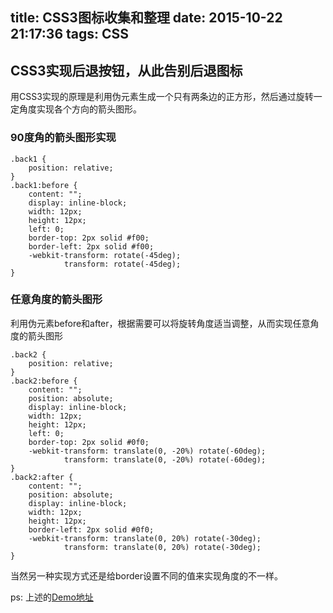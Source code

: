 title: CSS3图标收集和整理
date: 2015-10-22 21:17:36
tags: CSS
---
## CSS3实现后退按钮，从此告别后退图标
用CSS3实现的原理是利用伪元素生成一个只有两条边的正方形，然后通过旋转一定角度实现各个方向的箭头图形。
### 90度角的箭头图形实现
```
.back1 {
    position: relative;
}
.back1:before {
    content: "";
    display: inline-block;
    width: 12px;
    height: 12px;
    left: 0;
    border-top: 2px solid #f00;
    border-left: 2px solid #f00;
    -webkit-transform: rotate(-45deg);
            transform: rotate(-45deg);
}
```

### 任意角度的箭头图形
利用伪元素before和after，根据需要可以将旋转角度适当调整，从而实现任意角度的箭头图形
```
.back2 {
    position: relative;
}
.back2:before {
    content: "";
    position: absolute;
    display: inline-block;
    width: 12px;
    height: 12px;
    left: 0;
    border-top: 2px solid #0f0;
    -webkit-transform: translate(0, -20%) rotate(-60deg);
            transform: translate(0, -20%) rotate(-60deg);
}
.back2:after {
    content: "";
    position: absolute;
    display: inline-block;
    width: 12px;
    height: 12px;
    border-left: 2px solid #0f0;
    -webkit-transform: translate(0, 20%) rotate(-30deg);
            transform: translate(0, 20%) rotate(-30deg);
}
```
当然另一种实现方式还是给border设置不同的值来实现角度的不一样。

ps: 上述的[Demo地址](/back.html)
